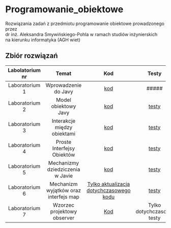 # Programowanie_obiektowe
Rozwiązania zadań z przedmiotu programowanie obiektowe prowadzonego przez <br>
dr inż. Aleksandra Smywińskiego-Pohla w ramach studiów inżynierskich <br>
na kierunku informatyka (AGH wiet) <br>



## Zbiór rozwiązań
| Labolatorium nr| Temat | Kod | Testy
|:-------------:|:-------------:|:-------------:|:-------------:|
| Laboratorium 1| Wprowadzenie do Javy |[kod](https://github.com/sumo-slonik/Programowanie_obiektowe/tree/main/LABOLATORIA/src/main/agh/cs/lab1) |#####
| Laboratorium 2| Model obiektowy Javy|[kod](https://github.com/sumo-slonik/Programowanie_obiektowe/tree/main/LABOLATORIA/src/main/agh/cs/lab2) |[testy](https://github.com/sumo-slonik/Programowanie_obiektowe/tree/de3acc8a579fbefc985696354232365a652bed3d/LABOLATORIA/src/tests/lab2)
| Laboratorium 3| Interakcje między obiektami|[kod](https://github.com/sumo-slonik/Programowanie_obiektowe/tree/de3acc8a579fbefc985696354232365a652bed3d/LABOLATORIA/src/main/agh/cs/lab3) |[testy](https://github.com/sumo-slonik/Programowanie_obiektowe/tree/de3acc8a579fbefc985696354232365a652bed3d/LABOLATORIA/src/tests/lab3)
| Laboratorium 4| Proste Interfejsy Obiektów |[kod](https://github.com/sumo-slonik/Programowanie_obiektowe/tree/923c7d68419420358bfe14a144b6c2198e533126/LABOLATORIA/src/main/agh/cs/lab4) |[testy](https://github.com/sumo-slonik/Programowanie_obiektowe/tree/923c7d68419420358bfe14a144b6c2198e533126/LABOLATORIA/src/tests/lab4)
| Laboratorium 5| Mechanizmy dziedziczenia w Javie |[kod](https://github.com/sumo-slonik/Programowanie_obiektowe/tree/92419bdf671d900fb7845fb9af67a5b835121c9b/LABOLATORIA/src/main/agh/cs/lab5) |[testy](https://github.com/sumo-slonik/Programowanie_obiektowe/tree/92419bdf671d900fb7845fb9af67a5b835121c9b/LABOLATORIA/src/tests/lab5)
| Laboratorium 6| Mechanizm wyjątków oraz interfejs map |[Tylko aktualizacja dotychczasowego kodu](https://github.com/sumo-slonik/Programowanie_obiektowe/tree/2f30bdd9d5e572cfd82804f290cab17f241a91ff/LABOLATORIA/src)|[testy](https://github.com/sumo-slonik/Programowanie_obiektowe/blob/2f30bdd9d5e572cfd82804f290cab17f241a91ff/LABOLATORIA/src/tests/lab6/ExceptionsTests.java)
| Laboratorium 7| Wzorzec projektowy observer|[Kod](https://github.com/sumo-slonik/Programowanie_obiektowe/tree/main/LABOLATORIA/src/main/agh/cs/lab7)|Tylko dotychczasowe testy

